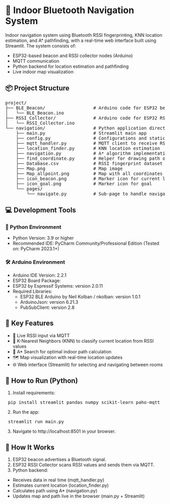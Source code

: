 # 🧭 Indoor Bluetooth Navigation System
Indoor navigation system using Bluetooth RSSI fingerprinting, KNN location estimation, and A* pathfinding, with a real-time web interface built using Streamlit. The system consists of:
* ESP32-based beacon and RSSI collector nodes (Arduino)
* MQTT communication
* Python backend for location estimation and pathfinding
* Live indoor map visualization

## 📦 Project Structure
<pre>
project/
├── BLE_Beacon/                  # Arduino code for ESP32 beacon
│   └── BLE_Beacon.ino
├── RSSI_Collector/              # Arduino code for ESP32 RSSI scanner
│   └── RSSI_Collector.ino
└── navigation/                  # Python application directory
    ├── main.py                  # Streamlit main app
    ├── config.py                # Configurations and static data
    ├── mqtt_handler.py          # MQTT client to receive RSSI
    ├── location_finder.py       # KNN location estimation
    ├── navigation.py            # A* algorithm implementation
    ├── find_coordinate.py       # Helper for drawing path on map
    ├── Database.csv             # RSSI fingerprint dataset
    ├── Map.png                  # Map image
    ├── Map_allpoint.png         # Map with all coordinates labeled
    ├── icon_beacon.png          # Marker icon for current location
    ├── icon_goal.png            # Marker icon for goal
    └── pages/
        └── navigate.py          # Sub-page to handle navigation UI
</pre>

## 💻 Development Tools
### 🧠 Python Environment
* Python Version: 3.9 or higher
* Recommended IDE: PyCharm Community/Professional Edition
(Tested on: PyCharm 2023.1+)

### 🛠 Arduino Environment
* Arduino IDE Version: 2.2.1
* ESP32 Board Package:
* ESP32 by Espressif Systems: version 2.0.11
* Required Libraries:
  * ESP32 BLE Arduino by Neil Kolban / nkolban: version 1.0.1
  * ArduinoJson: version 6.21.3
  * PubSubClient: version 2.8

## 🧠 Key Features
* 📡 Live RSSI input via MQTT
* 📍 K-Nearest Neighbors (KNN) to classify current location from RSSI values
* 🧠 A* Search for optimal indoor path calculation
* 🗺️ Map visualization with real-time location updates
* 🌐 Web interface (Streamlit) for selecting and navigating between rooms

## 🚀 How to Run (Python)
1. Install requirements:
<pre> pip install streamlit pandas numpy scikit-learn paho-mqtt </pre>
2. Run the app:
<pre> streamlit run main.py </pre>
3. Navigate to http://localhost:8501 in your browser.

## 🔄 How It Works
1. ESP32 beacon advertises a Bluetooth signal.
2. ESP32 RSSI Collector scans RSSI values and sends them via MQTT.
3. Python backend:
  * Receives data in real time (mqtt_handler.py)
  * Estimates current location (location_finder.py)
  * Calculates path using A* (navigation.py)
  * Updates map and path live in the browser (main.py + Streamlit)
